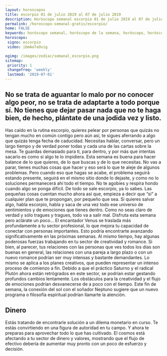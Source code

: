 ```yaml
---
layout: horoscopos
title: escorpio 01 de julio 2019 al 07 de julio 2019 
description: Horóscopo semanal escorpio 01 de julio 2019 al 07 de julio 2019. No se trata de aguantar lo malo por no conocer algo peor, no se trata de adaptarte a todo porque sí. No tienes que dejar pasar nada que no te haga bien, de hecho, plántate de una jodida vez y listo.
permalink: /horoscopo-semanal-gratis/escorpio/
home: FALSE
keywords: horóscopo semanal, horóscopo de la semana, horóscopo, horóscopo gratis,horóscopos, horóscopo esperanza gracia, horoscopos escorpio la semana, horóscopos gratis, Tarot, Astrologia, Zodíaco, escorpio, horoscopo gratis, semanal
horoscopo:
 signo: escorpio
 video: ibmAo7aOvig

ogimg: /images/zodiac/semanal_escorpio.png
sitemap:
 priority: 1
 changefreq: 'weekly'
 lastmod: '2019-07-01'
---
```




## No se trata de aguantar lo malo por no conocer algo peor, no se trata de adaptarte a todo porque sí. No tienes que dejar pasar nada que no te haga bien, de hecho, plántate de una jodida vez y listo.

Has caído en la rutina escorpio, quieres pelear por personas que quizás no tengan mucho en común contigo pero aún así, te sigues aferrando a algo que quizás tenga fecha de caducidad. Necesitas hablar, conversar, pero un largo tiempo y de verdad poner todas y cada una de las cartas sobre la mesa. Te guardas demasiado para ti, para dentro, y por más que intentas sacarlo es como si algo te lo impidiera. Esta semana es buena para hacer balance de lo que quieres, de lo que buscas y de lo que necesitas. No vas a parar, tienes muchas cosas que hacer y eso será lo que te aleje de algunos problemas. Pero cuando eso que hagas se acabe, el problema seguirá estando presente, seguirá en el mismo sitio donde lo dejaste, y como no lo soluciones permanecerá ahí todo el tiempo. No te agobies y respira hondo cuando algo se ponga difícil. De todo se sale escorpio, ya lo sabes. Las pequeñas cosas cuentan mucho ahora así que, empieza a decir que “si” a cualquier plan que te propongan, por pequeño que sea. Si quieres salvar algo, habla escorpio, habla y saca de una vez todo ese universo de sentimientos y de emociones que tienes dentro. Como no seas claro de verdad y sólo tragues y tragues, todo va a salir mal. Disfruta esta semana pero aclárate un poco…
El encantador Venus se traslada más profundamente a tu sector profesional, lo que mejora tu capacidad de conectar con personas importantes. Esto podría encontrarte avanzando significativamente en las próximas semanas. Al mismo tiempo, hay algunas poderosas fuerzas trabajando en tu sector de creatividad y romance. Si bien, al parecer, tus relaciones con las personas que ves todos los días son buenas en general, las relaciones con una pareja a largo plazo o con un nuevo romance podrían ser muy intensas y bastante demandantes. Lo mismo se aplica a los planes creativos, que pueden representar un intenso proceso de comienzo a fin. 
  Debido a que el práctico Saturno y el radical Plutón ahora están retrógrados en este sector, se podrían estar gestando profundos cambios lentamente. Los obstáculos para la creatividad y el flujo de emociones podrían desvanecerse de a poco con el tiempo. Este fin de semana, la conexión del sol con el soñador Neptuno sugiere que un nuevo programa o filosofía espiritual podrían llamarte la atención.

## Dinero

Estás tratando de encontrarle solución a un dilema monetario en curso. Te estás convirtiendo en una figura de autoridad en tu campo. Y ahora te preparas para aprovechar todo lo que has cultivado. El cosmos está afectando a tu sector de dinero y valores, mostrando que el flujo de efectivo debería de aumentar muy pronto con un poco de esfuerzo y decisión.